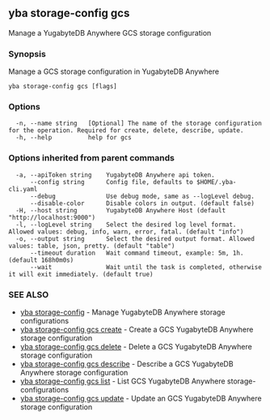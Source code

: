 ## yba storage-config gcs

Manage a YugabyteDB Anywhere GCS storage configuration

### Synopsis

Manage a GCS storage configuration in YugabyteDB Anywhere

```
yba storage-config gcs [flags]
```

### Options

```
  -n, --name string   [Optional] The name of the storage configuration for the operation. Required for create, delete, describe, update.
  -h, --help          help for gcs
```

### Options inherited from parent commands

```
  -a, --apiToken string    YugabyteDB Anywhere api token.
      --config string      Config file, defaults to $HOME/.yba-cli.yaml
      --debug              Use debug mode, same as --logLevel debug.
      --disable-color      Disable colors in output. (default false)
  -H, --host string        YugabyteDB Anywhere Host (default "http://localhost:9000")
  -l, --logLevel string    Select the desired log level format. Allowed values: debug, info, warn, error, fatal. (default "info")
  -o, --output string      Select the desired output format. Allowed values: table, json, pretty. (default "table")
      --timeout duration   Wait command timeout, example: 5m, 1h. (default 168h0m0s)
      --wait               Wait until the task is completed, otherwise it will exit immediately. (default true)
```

### SEE ALSO

* [yba storage-config](yba_storage-config.md)	 - Manage YugabyteDB Anywhere storage configurations
* [yba storage-config gcs create](yba_storage-config_gcs_create.md)	 - Create a GCS YugabyteDB Anywhere storage configuration
* [yba storage-config gcs delete](yba_storage-config_gcs_delete.md)	 - Delete a GCS YugabyteDB Anywhere storage configuration
* [yba storage-config gcs describe](yba_storage-config_gcs_describe.md)	 - Describe a GCS YugabyteDB Anywhere storage configuration
* [yba storage-config gcs list](yba_storage-config_gcs_list.md)	 - List GCS YugabyteDB Anywhere storage-configurations
* [yba storage-config gcs update](yba_storage-config_gcs_update.md)	 - Update an GCS YugabyteDB Anywhere storage configuration

